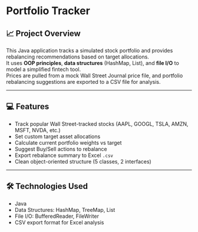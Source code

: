 # Portfolio Tracker

## 📈 Project Overview
This Java application tracks a simulated stock portfolio and provides rebalancing recommendations based on target allocations.  
It uses **OOP principles**, **data structures** (HashMap, List), and **file I/O** to model a simplified fintech tool.  
Prices are pulled from a mock Wall Street Journal price file, and portfolio rebalancing suggestions are exported to a CSV file for analysis.

---

## 💻 Features
- Track popular Wall Street-tracked stocks (AAPL, GOOGL, TSLA, AMZN, MSFT, NVDA, etc.)
- Set custom target asset allocations
- Calculate current portfolio weights vs target
- Suggest Buy/Sell actions to rebalance
- Export rebalance summary to Excel `.csv`
- Clean object-oriented structure (5 classes, 2 interfaces)

---

## 🛠 Technologies Used
- Java
- Data Structures: HashMap, TreeMap, List
- File I/O: BufferedReader, FileWriter
- CSV export format for Excel analysis
